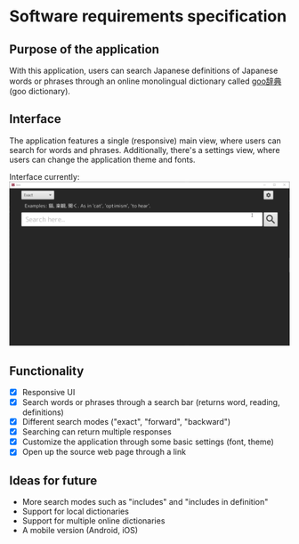 # Software requirements specification
## Purpose of the application
With this application, users can search Japanese definitions of Japanese words or phrases through an online monolingual dictionary called [goo辞典](https://dictionary.goo.ne.jp) (goo dictionary).

## Interface
The application features a single (responsive) main view, where users can search for words and phrases. Additionally, there's a settings view, where users can change the application theme and fonts.

Interface currently: 
![current_ui](pictures/ui_preview.gif)

## Functionality
- [x] Responsive UI
- [x] Search words or phrases through a search bar (returns word, reading, definitions)
- [x] Different search modes ("exact", "forward", "backward")
- [x] Searching can return multiple responses
- [x] Customize the application through some basic settings (font, theme)
- [x] Open up the source web page through a link

## Ideas for future
 * More search modes such as "includes" and "includes in definition"
 * Support for local dictionaries
 * Support for multiple online dictionaries
 * A mobile version (Android, iOS)
 